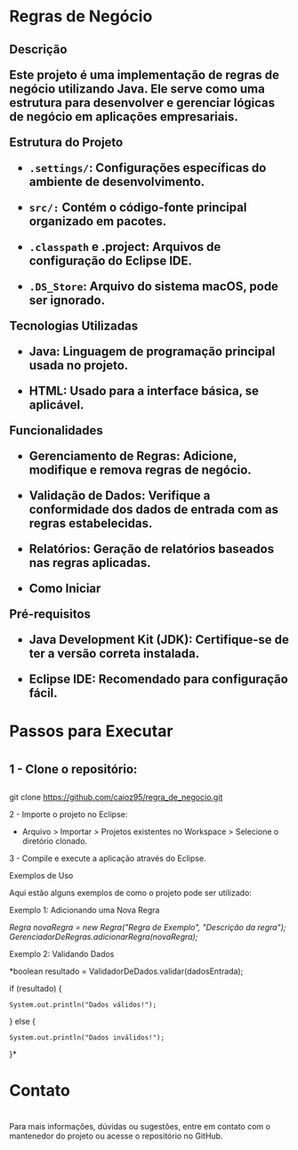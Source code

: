 <h1>Regras de Negócio

<h2>Descrição

Este projeto é uma implementação de regras de negócio utilizando Java. Ele serve como uma estrutura para desenvolver e gerenciar lógicas de negócio em aplicações empresariais.


Estrutura do Projeto

- `.settings/`: Configurações específicas do ambiente de desenvolvimento.

- `src/:` Contém o código-fonte principal organizado em pacotes.

- `.classpath` e .project: Arquivos de configuração do Eclipse IDE.

- `.DS_Store`: Arquivo do sistema macOS, pode ser ignorado.

Tecnologias Utilizadas

- Java: Linguagem de programação principal usada no projeto.

- HTML: Usado para a interface básica, se aplicável.

Funcionalidades

- Gerenciamento de Regras: Adicione, modifique e remova regras de negócio.

- Validação de Dados: Verifique a conformidade dos dados de entrada com as regras estabelecidas.

- Relatórios: Geração de relatórios baseados nas regras aplicadas.

* Como Iniciar

Pré-requisitos

- Java Development Kit (JDK): Certifique-se de ter a versão correta instalada.

- Eclipse IDE: Recomendado para configuração fácil.

<h1>Passos para Executar<h1>
  
</h1>

<h2>1 - Clone o repositório:<h2></h2>

git clone https://github.com/caioz95/regra_de_negocio.git

2 - Importe o projeto no Eclipse:

- Arquivo > Importar > Projetos existentes no Workspace > Selecione o diretório clonado.



3 - Compile e execute a aplicação através do Eclipse.


Exemplos de Uso


Aqui estão alguns exemplos de como o projeto pode ser utilizado:


Exemplo 1: Adicionando uma Nova Regra


*Regra novaRegra = new Regra("Regra de Exemplo", "Descrição da regra");
GerenciadorDeRegras.adicionarRegra(novaRegra);*

Exemplo 2: Validando Dados

*boolean resultado = ValidadorDeDados.validar(dadosEntrada);

if (resultado) {

    System.out.println("Dados válidos!");

} else {

    System.out.println("Dados inválidos!");

}*

<h1>Contato<h1>
  
</h1>

Para mais informações, dúvidas ou sugestões, entre em contato com o mantenedor do projeto ou acesse o repositório no GitHub.






